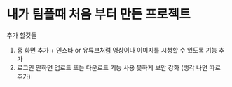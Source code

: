 # 내가 팀플때 처음 부터 만든 프로젝트

추가 할것들
1. 홈 화면 추가 + 인스타 or 유튜브처럼 영상이나 이미지를 시청할 수 있도록 기능 추가
2. 로그인 안하면 업로드 또는 다운로드 기능 사용 못하게 보안 강화
(생각 나면 따로 추가)
